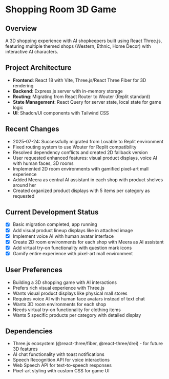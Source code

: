 # Shopping Room 3D Game

## Overview
A 3D shopping experience with AI shopkeepers built using React Three.js, featuring multiple themed shops (Western, Ethnic, Home Decor) with interactive AI characters.

## Project Architecture
- **Frontend**: React 18 with Vite, Three.js/React Three Fiber for 3D rendering
- **Backend**: Express.js server with in-memory storage
- **Routing**: Migrating from React Router to Wouter (Replit standard)
- **State Management**: React Query for server state, local state for game logic
- **UI**: Shadcn/UI components with Tailwind CSS

## Recent Changes
- 2025-07-24: Successfully migrated from Lovable to Replit environment
- Fixed routing system to use Wouter for Replit compatibility
- Resolved dependency conflicts and created 2D fallback version
- User requested enhanced features: visual product displays, voice AI with human faces, 3D rooms
- Implemented 2D room environments with gamified pixel-art mall experience
- Added Meera as central AI assistant in each shop with product shelves around her
- Created organized product displays with 5 items per category as requested

## Current Development Status
- [x] Basic migration completed, app running
- [x] Add visual product lineup displays like in attached image
- [x] Implement voice AI with human avatar interface
- [x] Create 2D room environments for each shop with Meera as AI assistant
- [x] Add virtual try-on functionality with question mark icons
- [x] Gamify entire experience with pixel-art mall environment

## User Preferences
- Building a 3D shopping game with AI interactions
- Prefers rich visual experience with Three.js
- Wants visual product displays like physical mall stores
- Requires voice AI with human face avatars instead of text chat
- Wants 3D room environments for each shop
- Needs virtual try-on functionality for clothing items
- Wants 5 specific products per category with detailed display

## Dependencies
- Three.js ecosystem (@react-three/fiber, @react-three/drei) - for future 3D features
- AI chat functionality with toast notifications
- Speech Recognition API for voice interactions
- Web Speech API for text-to-speech responses
- Pixel-art styling with custom CSS for game UI